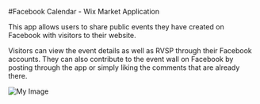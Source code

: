 #Facebook Calendar - Wix Market Application

This app allows users to share public events they have created on Facebook with visitors to their website.

Visitors can view the event details as well as RVSP through their Facebook accounts. They can also contribute to the event wall on Facebook by posting through the app or simply liking the comments that are already there.

![My Image](https://github.com/jeffreywix/fb-cal-tpa/wireframes/WixFacebookWireframeListView.jpg)
